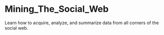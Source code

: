 # Mining_The_Social_Web
Learn how to acquire, analyze, and summarize data from all corners of the social web.
